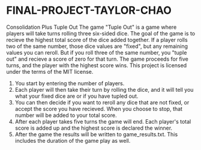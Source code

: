 # FINAL-PROJECT-TAYLOR-CHAO
Consolidation Plus Tuple Out
The game "Tuple Out" is a game where players will take turns rolling three six-sided dice. The goal of the game is to recieve the highest total score of the dice added together. If a player rolls two of the same number, those dice values are "fixed", but any remaining values you can reroll. But if you roll three of the same number, you "tuple out" and recieve a score of zero for that turn. The game proceeds for five turns, and the player with the highest score wins. This project is licensed under the terms of the MIT license.

1. You start by entering the number of players. 
2. Each player will then take their turn by rolling the dice, and it will tell you what your fixed dice are or if you have tupled out. 
3. You can then decide if you want to reroll any dice that are not fixed, or accept the score you have recieved. When you choose to stop, that number will be added to your total score. 
4. After each player takes five turns the game will end. Each player's total score is added up and the highest score is declared the winner. 
5. After the game the results will be written to game_results.txt. This includes the duration of the game play as well. 
